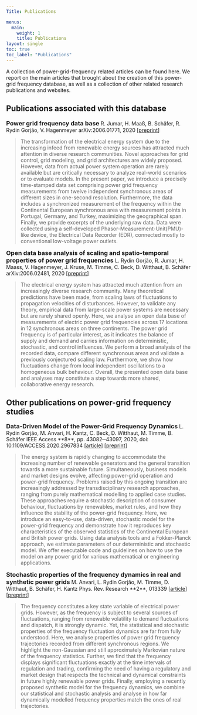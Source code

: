 ```yaml
---
Title: Publications

menus:
  main:
    weight: 1
    title: Publications
layout: single
toc: true
toc_label: "Publications"
---
```


A collection of power-grid-frequency related articles can be found here. We report on the main articles that brought about the creation of this power-grid frequency database, as well as a collection of other related research publications and websites.

## Publications associated with this database

<h3 style="font-style:normal;display:inline">Power grid frequency data base</h3>
R. Jumar, H. Maaß, B. Schäfer, R. Rydin Gorjão, V. Hagenmeyer  
arXiv:2006.01771, 2020 [<a href="https://arxiv.org/abs/2006.01771" class="Blau">preprint</a>]

> The transformation of the electrical energy system due to the increasing infeed from renewable energy sources has attracted much attention in diverse research communities. Novel approaches for grid control, grid modeling, and grid architectures are widely proposed. However, data from actual power system operation are rarely available but are critically necessary to analyze real-world scenarios or to evaluate models. In the present paper, we introduce a precisely time-stamped data set comprising power grid frequency measurements from twelve independent synchronous areas of different sizes in one-second resolution. Furthermore, the data includes a synchronized measurement of the frequency within the Continental European synchronous area with measurement points in Portugal, Germany, and Turkey, maximizing the geographical span. Finally, we provide excerpts of the underlying raw data. Data were collected using a self-developed Phasor-Measurement-Unit(PMU)-like device, the Electrical Data Recorder (EDR), connected mostly to conventional low-voltage power outlets.

<h3 style="font-style:normal;display:inline">Open data base analysis of scaling and spatio-temporal properties of power grid frequencies</h3>
L. Rydin Gorjão, R. Jumar, H. Maass, V. Hagenmeyer, J. Kruse, M. Timme, C. Beck, D. Witthaut, B. Schäfer  
arXiv:2006.02481, 2020 [<a href="https://arxiv.org/abs/2006.02481" class="Blau">preprint</a>]

>The electrical energy system has attracted much attention from an increasingly diverse research community. Many theoretical predictions have been made, from scaling laws of fluctuations to propagation velocities of disturbances. However, to validate any theory, empirical data from large-scale power systems are necessary but are rarely shared openly. Here, we analyse an open data base of measurements of electric power grid frequencies across 17 locations in 12 synchronous areas on three continents. The power grid frequency is of particular interest, as it indicates the balance of supply and demand and carries information on deterministic, stochastic, and control influences. We perform a broad analysis of the recorded data, compare different synchronous areas and validate a previously conjectured scaling law. Furthermore, we show how fluctuations change from local independent oscillations to a homogeneous bulk behaviour. Overall, the presented open data base and analyses may constitute a step towards more shared, collaborative energy research.

## Other publications on power-grid frequency studies

<h3 style="font-style:normal;display:inline">Data-Driven Model of the Power-Grid Frequency Dynamics</h3>
L. Rydin Gorjão, M. Anvari, H. Kantz, C. Beck, D. Witthaut, M. Timme, B. Schäfer  
IEEE Access **8**, pp. 43082─43097, 2020, doi: 10.1109/ACCESS.2020.2967834 [<a href="https://doi.org/10.1109/ACCESS.2020.2967834" class="Blau">article</a>] [<a href="https://arxiv.org/abs/1909.08346" class="Blau">preprint</a>]

>The energy system is rapidly changing to accommodate the increasing number of renewable generators and the general transition towards a more sustainable future. Simultaneously, business models and market designs evolve, affecting power-grid operation and power-grid frequency. Problems raised by this ongoing transition are increasingly addressed by transdisciplinary research approaches, ranging from purely mathematical modelling to applied case studies. These approaches require a stochastic description of consumer behaviour, fluctuations by renewables, market rules, and how they influence the stability of the power-grid frequency. Here, we introduce an easy-to-use, data-driven, stochastic model for the power-grid frequency and demonstrate how it reproduces key characteristics of the observed statistics of the Continental European and British power grids. Using data analysis tools and a Fokker-Planck approach, we estimate parameters of our deterministic and stochastic model. We offer executable code and guidelines on how to use the model on any power grid for various mathematical or engineering applications.

<h3 style="font-style:normal;display:inline">Stochastic properties of the frequency dynamics in real and synthetic power grids</h3>
M. Anvari, L. Rydin Gorjão, M. Timme, D. Witthaut, B. Schäfer, H. Kantz
Phys. Rev. Research **2**, 013339
[<a href="https://doi.org/10.1103/PhysRevResearch.2.013339">article</a>]
[<a href="https://arxiv.org/abs/1909.09110" class="Blau">preprint</a>]

>The frequency constitutes a key state variable of electrical power grids. However, as the frequency is subject to several sources of fluctuations, ranging from renewable volatility to demand fluctuations and dispatch, it is strongly dynamic. Yet, the statistical and stochastic properties of the frequency fluctuation dynamics are far from fully understood. Here, we analyse properties of power grid frequency trajectories recorded from different synchronous regions. We highlight the non-Gaussian and still approximately Markovian nature of the frequency statistics. Further, we find that the frequency displays significant fluctuations exactly at the time intervals of regulation and trading, confirming the need of having a regulatory and market design that respects the technical and dynamical constraints in future highly renewable power grids. Finally, employing a recently proposed synthetic model for the frequency dynamics, we combine our statistical and stochastic analysis and analyse in how far dynamically modelled frequency properties match the ones of real trajectories.
